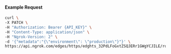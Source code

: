 <!-- Code generated for API Clients. DO NOT EDIT. -->

#### Example Request

```bash
curl \
-X PATCH \
-H "Authorization: Bearer {API_KEY}" \
-H "Content-Type: application/json" \
-H "Ngrok-Version: 2" \
-d '{"metadata":"{\"environment\": \"production\"}"}' \
https://api.ngrok.com/edges/https/edghts_32PdLFoGxtZSQJERr1GWgYCJILE/routes/edghtsrt_32PdLEIOmS3Wu1vWJFDaj6IzcHL
```
